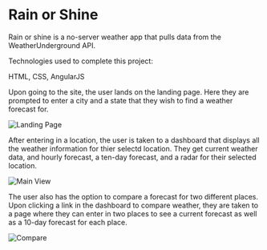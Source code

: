 # Rain or Shine

Rain or shine is a no-server weather app that pulls data from the WeatherUnderground API.

Technologies used to complete this project:

HTML, CSS, AngularJS

Upon going to the site, the user lands on the landing page. Here they are prompted to enter a city and a state that they wish to find a weather forecast for.

![Landing Page](https://media.licdn.com/media-proxy/ext?w=800&h=800&f=n&hash=IPlLWqOXFyeZyMldvmcq%2BKBNqUE%3D&ora=1%2CaFBCTXdkRmpGL2lvQUFBPQ%2CxAVta9Er0Vinkhwfjw8177yE41y87UNCVordEGXyD3u0qYrdf3DhfpKOeufyuVlEKi4clA0wf_KhRTXjD8K1fd69edwjjMa2cY24ZxUBbFImi24 "Landing Page")

After entering in a location, the user is taken to a dashboard that displays all the weather information for thier selectd location. They get current weather data, and hourly forecast, a ten-day forecast, and a radar for their selected location. 

![Main View](https://media.licdn.com/media-proxy/ext?w=800&h=800&f=n&hash=eputX%2B%2BcnYBWeOr1OngoTgIuY0U%3D&ora=1%2CaFBCTXdkRmpGL2lvQUFBPQ%2CxAVta9Er0Vinkhwfjw8177yE41y87UNCVordEGXyD3u0qYrdf37hKM-JK7H0uQxDfikclFczK_L6RGa1D5fvKozmK4l4g5_kco24ZxUBbFImi24 "Main View")

The user also has the option to compare a forecast for two different places. Upon clicking a link in the dashboard to compare weather, they are taken to a page where they can enter in two places to see a current forecast as well as a 10-day forecast for each place.

![Compare](https://media.licdn.com/media-proxy/ext?w=800&h=800&f=n&hash=wOdICUWWtlB4FAAR4XtAveDi%2BsM%3D&ora=1%2CaFBCTXdkRmpGL2lvQUFBPQ%2CxAVta9Er0Vinkhwfjw8177yE41y87UNCVordEGXyD3u0qYrdfybpLZONereluVhDeCoclANhefL5SDmzD5ToIo3seNpz3ZCzIo24ZxUBbFImi24 "Compare")
